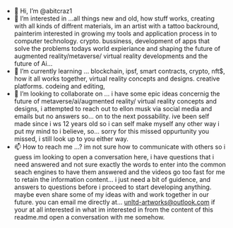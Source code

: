 - 👋 Hi, I’m @abitcraz1
- 👀 I’m interested in ...all things new and old, how stuff works, creating with all kinds of diffrent materials, im an artist with a tattoo backround, painterim interested in growing my tools and application process in to computer technology. crypto. bussiness, development of apps that solve the problems todays world expieriance and shaping the future of augmented reality/metaverse/ virtual reality developments and the future of Ai...
- 🌱 I’m currently learning ... blockchain, ipsf, smart contracts, crypto, nft$, how it all works together, virtual reality concepts and designs. creative platforms. codeing and editing,  
- 💞️ I’m looking to collaborate on ... i have some epic ideas concernig the future of metaverse/ai/augmented reality/ virtual reality concepts and designs, i attempted to reach out to ellon musk via social media and emails but no answers so... on to the next possability. ive been self made since i ws 12 years old so i can self make myself any other way i put my mind to i believe, so... sorry for this missed oppurtunity you missed, i still look up to you either way. 
- 📫 How to reach me ...? im not sure how to communicate with others so i guess im looking to open a conversation here, i have questions that i need answered and not sure exactly the words to enter into the common seach engines to have them answered and the videos go too fast for me to retain the information content...  i just need a bit of guidence, and answers to questions before i proceed to start developing anything. maybe even share some of my ideas with and work together in our future. you can email me directly at... unltd-artworks@outlook.com if your at all interested in what im interested in from the content of this readme.md open a conversation with me somehow. 

<!---
abitcraz1/abitcraz1 is a ✨ special ✨ repository because its `README.md` (this file) appears on your GitHub profile.
You can click the Preview link to take a look at your changes.
--->
